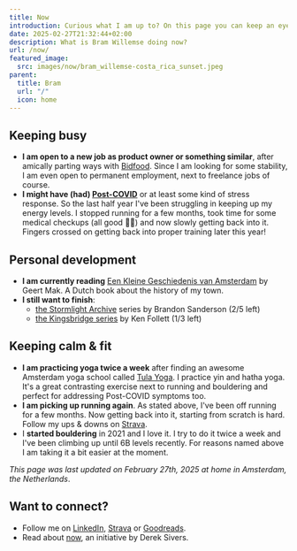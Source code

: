 ```yaml
---
title: Now
introduction: Curious what I am up to? On this page you can keep an eye on what is keeping me busy right now.
date: 2025-02-27T21:32:44+02:00
description: What is Bram Willemse doing now?
url: /now/
featured_image:
  src: images/now/bram_willemse-costa_rica_sunset.jpeg
parent:
  title: Bram
  url: "/"
  icon: home
---
```


## Keeping busy

- **I am open to a new job as product owner or something similar**, after amically parting ways with [Bidfood](https://bidfood.nl "Check Bidfood's current webshop"). Since I am looking for some stability, I am even open to permanent employment, next to freelance jobs of course.
- **I might have (had) [Post-COVID](https://www.rivm.nl/en/coronavirus-covid-19/post-covid "read more about Post-COVID symptoms")** or at least some kind of stress response. So the last half year I've been struggling in keeping up my energy levels. I stopped running for a few months, took time for some medical checkups (all good 🤷‍♂️) and now slowly getting back into it. Fingers crossed on getting back into proper training later this year!

## Personal development
- **I am currently reading** [Een Kleine Geschiedenis van Amsterdam](https://www.goodreads.com/book/show/579118.Een_kleine_geschiedenis_van_Amsterdam "Read more about Een Kleine Geschiedenis van Amsterdam on GoodReads") by Geert Mak. A Dutch book about the history of my town.
- **I still want to finish**:
	- [the Stormlight Archive](https://www.goodreads.com/series/49075-the-stormlight-archive "Read about the Stormlight Archive series by Brandon Sanderson on GoodReads") series by Brandon Sanderson
  (2/5 left)
	- [the Kingsbridge series](https://www.goodreads.com/series/60161-kingsbridge "Read about the Kingsbridge series by Ken Follett on GoodReads") by Ken Follett (1/3 left)

## Keeping calm &amp; fit
- **I am practicing yoga twice a week** after finding an awesome Amsterdam yoga school called [Tula Yoga](https://www.tulayogastudios.nl/). I practice yin and hatha yoga. It's a great contrasting exercise next to running and bouldering and perfect for addressing Post-COVID symptoms too.
- **I am picking up running again**. As stated above, I've been off running for a few months. Now getting back into it, starting from scratch is hard. Follow my ups & downs on  [Strava](https://strava.com/athletes/bramwillemse "Follow my training progress on Strava").
- I **started bouldering** in 2021 and I love it. I try to do it twice a week and I've been climbing up until 6B levels recently. For reasons named above I am taking it a bit easier at the moment.

*This page was last updated on <time datetime="2025-02-27T21:32:44+02:00
">February 27th, 2025</time> at home in Amsterdam, the Netherlands*.

## Want to connect?

- Follow me on [LinkedIn](https://linkedin.com/in/bramwillemse "Check out my profile and CV on LinkedIn"), [Strava](https://strava.com/athletes/bramwillemse "Follow my training progress on Strava") or [Goodreads](https://www.goodreads.com/bramwillemse "See what I read on my GoodReads profile").
- Read about <a href="https://nownownow.com/about">now</a>, an initiative by Derek Sivers.
